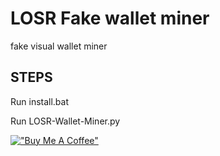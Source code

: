 # LOSR Fake wallet miner
fake visual wallet miner

## STEPS

Run install.bat

Run LOSR-Wallet-Miner.py




[!["Buy Me A Coffee"](https://www.buymeacoffee.com/assets/img/custom_images/orange_img.png)](https://www.buymeacoffee.com/losr/)
